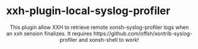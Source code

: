# xxh-plugin-local-syslog-profiler
<p align="center">
  This plugin allow XXH to retrieve remote xonsh-syslog-profiler logs when an xxh sension finalizes. 
  It requires https://github.com/offsh/xontrib-syslog-profiler and xonsh-shell to work!
</p>
